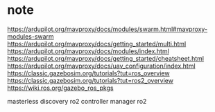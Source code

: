 # note
https://ardupilot.org/mavproxy/docs/modules/swarm.html#mavproxy-modules-swarm 
https://ardupilot.org/mavproxy/docs/getting_started/multi.html
https://ardupilot.org/mavproxy/docs/modules/index.html
https://ardupilot.org/mavproxy/docs/getting_started/cheatsheet.html
https://ardupilot.org/mavproxy/docs/uav_configuration/index.html
https://classic.gazebosim.org/tutorials?tut=ros_overview
https://classic.gazebosim.org/tutorials?tut=ros2_overview
https://wiki.ros.org/gazebo_ros_pkgs


masterless discovery ro2
controller manager ro2
